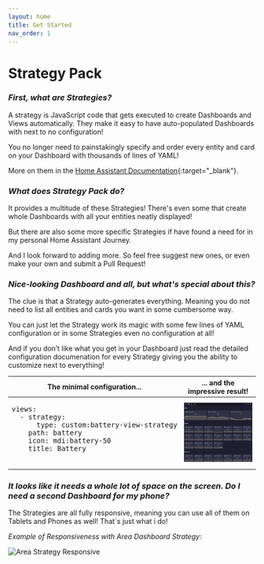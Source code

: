 ```yaml
---
layout: home
title: Get Started
nav_order: 1
---
```


# Strategy Pack

### *First, what are Strategies?*

A strategy is JavaScript code that gets executed to create Dashboards and Views automatically. They make it easy to have auto-populated Dashboards with next to no configuration!

You no longer need to painstakingly specify and order every entity and card on your Dashboard with thousands of lines of YAML! 

More on them in the [Home Assistant Documentation](https://developers.home-assistant.io/docs/frontend/custom-ui/custom-strategy/){:target="_blank"}.

### *What does Strategy Pack do?*

It provides a multitude of these Strategies! There's even some that create whole Dashboards with all your entities neatly displayed!

But there are also some more specific Strategies if have found a need for in my personal Home Assistant Journey.

And I look forward to adding more. So feel free suggest new ones, or even make your own and submit a Pull Request!

### *Nice-looking Dashboard and all, but what's special about this?*

The clue is that a Strategy auto-generates everything. Meaning you do not need to list all entities and cards you want in some cumbersome way.

You can just let the Strategy work its magic with some few lines of YAML configuration or in some Strategies even no configuration at all!

And if you don’t like what you get in your Dashboard just read the detailed configuration documenation for every Strategy giving you the ability to customize next to everything!

<table>
  <thead>
    <tr>
      <th>The minimal configuration...</th>
      <th>... and the impressive result!</th>
    </tr>
  </thead>
  <tbody>
    <tr>
      <td>
        <pre>
views:
  - strategy:
      type: custom:battery-view-strategy
    path: battery
    icon: mdi:battery-50
    title: Battery
        </pre>
      </td>
      <td><img src="./assets/battery/battery-view-strategy.png" /></td>
    </tr>
  </tbody>
</table>

### *It looks like it needs a whole lot of space on the screen. Do I need a second Dashboard for my phone?*

The Strategies are all fully responsive, meaning you can use all of them on Tablets and Phones as well! That`s just what i do!

*Example of Responsiveness with Area Dashboard Strategy:*

 ![Area Strategy Responsive](/strategy-pack/assets/area/area-strategy-responsive-new.gif "Area Strategy Responsive")
